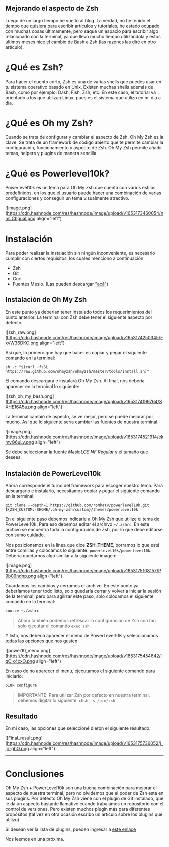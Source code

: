 ## Mejorando el aspecto de Zsh

Luego de un largo tiempo he vuelto al blog. La verdad, no he tenido el tiempo que quisiera para escribir artículos y tutoriales, he estado ocupado con muchas cosas últimamente, pero saqué un espacio para escribir algo relacionado con la terminal, ya que llevo mucho tiempo utilizándola y estos últimos meses hice el cambio de Bash a Zsh (las razones las diré en otro artículo).

# ¿Qué es Zsh?
Para hacer el cuento corto, Zsh es una de varias shells que puedes usar en tu sistema operativo basado en Unix. Existen muchas shells además de Bash, como por ejemplo: Dash, Fish, Zsh, etc. En este caso, el tutorial va orientado a los que utilizan Linux, pues es el sistema que utilizo en mi día a día.

# ¿Qué es Oh my Zsh?
Cuando se trata de configurar y cambiar el aspecto  de Zsh, Oh My Zsh es la clave. Se trata de un framework de código abierto que te permite cambiar la configuración, funcionamiento y aspecto de Zsh. Oh My Zsh permite añadir temas, helpers y plugins de manera sencilla.

# ¿Qué es Powerlevel10k?
Powerlevel10k es un tema para Oh My Zsh que cuenta con varios estilos predefinidos, en los que el usuario puede hacer una combinación de varias configuraciones y conseguir un tema visualmente atractivo.


![image.png](https://cdn.hashnode.com/res/hashnode/image/upload/v1653173460054/nmLChgual.png align="left")

# Instalación
Para poder realizar la instalación sin ningún inconveniente, es necesario cumplir con ciertos requisitos, los cuales menciono a continuación:
* Zsh 
* Git 
* Curl
* Fuentes Meslo. (Las pueden descargar ["acá"](https://icedrive.net/s/tWGGBD2V7yVFZgagZfRafWhN78aS))

## Instalación de  Oh My Zsh
En este punto ya deberían tener instalado todos los requerimientos del punto anterior. La terminal con Zsh debe tener el siguiente aspecto por defecto:

![zsh_raw.png](https://cdn.hashnode.com/res/hashnode/image/upload/v1653174250345/FxvW36DKC.png align="left")

Así que, lo primero que hay que hacer es copiar y pegar el siguiente comando en la terminal:

```
sh -c "$(curl -fsSL https://raw.github.com/ohmyzsh/ohmyzsh/master/tools/install.sh)"
``` 
El comando descargará e instalará Oh My Zsh. Al final, nos debería aparecer en la terminal lo siguiente:

![zsh_oh_my_bash.png](https://cdn.hashnode.com/res/hashnode/image/upload/v1653174199764/SXHE16A5a.png align="left")

La terminal cambió de aspecto, se ve mejor, pero se puede mejorar por mucho. Así que lo siguiente sería cambiar las fuentes de nuestra terminal.


![image.png](https://cdn.hashnode.com/res/hashnode/image/upload/v1653174521914/ekmvG6uLv.png align="left")


Se debe seleccionar la fuente *MesloLGS NF Regular* y el tamaño que desees.

## Instalación de PowerLevel10k

Ahora corresponde el turno del framework para escoger nuestro tema. Para descargarlo e instalarlo, necesitamos copiar y pegar el siguiente comando en la terminal:


```
git clone --depth=1 https://github.com/romkatv/powerlevel10k.git ${ZSH_CUSTOM:-$HOME/.oh-my-zsh/custom}/themes/powerlevel10k
``` 

En el siguiente paso debemos indicarle a Oh My Zsh que utilize el tema de PowerLevel10k. Para eso debemos editar el archivo <code>~/.zshrc</code>. En este archivo se encuentra toda la configuración de Zsh, por lo que debe editarse con sumo cuidado.

Nos posicionamos en la línea que dice **ZSH_THEME**, borramos lo que está entre comillas y colocamos lo siguiente:  <code>powerlevel10k/powerlevel10k</code>. Debería quedarnos algo similar a la siguiente imagen:


![image.png](https://cdn.hashnode.com/res/hashnode/image/upload/v1653175108157/P9b09ndnp.png align="left")

Guardamos los cambios y cerramos el archivo. En este punto ya deberíamos tener todo listo, solo quedaría cerrar y volver a iniciar la sesión de la terminal, pero para agilizar este paso, solo colocamos el siguiente comando en la terminal:


```
source ~./zshrc
``` 

> Ahora también podemos refrescar la configuración de Zsh con tan solo ejecutar el comando <code>exec zsh</code> 

Y listo, nos debería aparecer el menú de PowerLevel10K y seleccionamos todas las opciones que nos gusten.


![power10_menu.png](https://cdn.hashnode.com/res/hashnode/image/upload/v1653175454642/lqCIx4cxO.png align="left")

En caso de no aparecer el menú, ejecutamos el siguiente comando para iniciarlo:

```
p10k configure
``` 


> IMPORTANTE: Para utilizar Zsh por defecto en nuestra terminal, debemos digitar lo siguiente: <code>chsh -s /bin/zsh</code>

## Resultado
En mi caso, las opciones que seleccioné dieron el siguiente resultado:


![Final_result.png](https://cdn.hashnode.com/res/hashnode/image/upload/v1653175736052/j_jri-ghO.png align="left")

---
# Conclusiones

Oh My Zsh + PowerLevel10k son una buena combinación para mejorar el aspecto de nuestra terminal, pero no olvidemos que el poder de Zsh está en sus plugins. Por defecto Oh My Zsh viene con el plugin de Git instalado, que le da un aspecto bastante llamativo cuando trabajamos un repositorio con el control de versiones. Pero existen muchos plugin más para diferentes propósitos (tal vez en otra ocasión escribo un artículo sobre los plugins que utilizo).

Si desean ver la lista de plugins, pueden ingresar a [este enlace](https://github.com/ohmyzsh/ohmyzsh/wiki/Plugins)

Nos leemos en una próxima.

